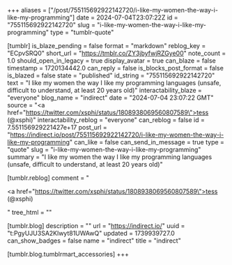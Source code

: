 +++
aliases = ["/post/755115692922142720/i-like-my-women-the-way-i-like-my-programming"]
date = 2024-07-04T23:07:22Z
id = "755115692922142720"
slug = "i-like-my-women-the-way-i-like-my-programming"
type = "tumblr-quote"

[tumblr]
is_blaze_pending = false
format = "markdown"
reblog_key = "ECpvSRQ0"
short_url = "https://tmblr.co/ZY3jbyfwjRZGye00"
note_count = 1.0
should_open_in_legacy = true
display_avatar = true
can_blaze = false
timestamp = 1720134442.0
can_reply = false
is_blocks_post_format = false
is_blazed = false
state = "published"
id_string = "755115692922142720"
text = "I like my women the way I like my programming languages (unsafe, difficult to understand, at least 20 years old)"
interactability_blaze = "everyone"
blog_name = "indirect"
date = "2024-07-04 23:07:22 GMT"
source = "<a href=\"https://twitter.com/xsphi/status/1808938069560807589\">tess (@xsphi)</a>"
interactability_reblog = "everyone"
can_reblog = false
id = 7.551156929221427e+17
post_url = "https://indirect.io/post/755115692922142720/i-like-my-women-the-way-i-like-my-programming"
can_like = false
can_send_in_message = true
type = "quote"
slug = "i-like-my-women-the-way-i-like-my-programming"
summary = "I like my women the way I like my programming languages (unsafe, difficult to understand, at least 20 years old)"

[tumblr.reblog]
comment = "<p><a href=\"https://twitter.com/xsphi/status/1808938069560807589\">tess (@xsphi)</a></p>"
tree_html = ""

[tumblr.blog]
description = ""
url = "https://indirect.io/"
uuid = "t:PgyUJU3SA2Klwyt81UWAwQ"
updated = 1739939727.0
can_show_badges = false
name = "indirect"
title = "indirect"

[tumblr.blog.tumblrmart_accessories]
+++
